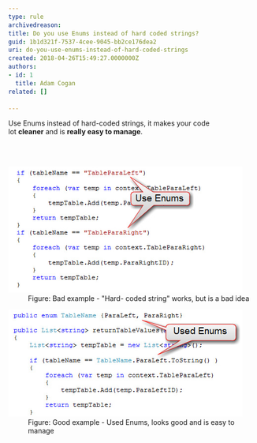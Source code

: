 ```yaml
---
type: rule
archivedreason: 
title: Do you use Enums instead of hard coded strings?
guid: 1b1d321f-7537-4cee-9045-bb2ce176dea2
uri: do-you-use-enums-instead-of-hard-coded-strings
created: 2018-04-26T15:49:27.0000000Z
authors:
- id: 1
  title: Adam Cogan
related: []

---
```



<p>Use Enums instead of hard-coded strings, it makes your code lot <strong>cleaner</strong> and is <strong>really easy to manage</strong>. <br></p>
<br><excerpt class='endintro'></excerpt><br>
<dl class="badImage"><dt> <img src="EnumBadExample.jpg" alt="EnumBadExample.jpg" /></dt><dd>Figure: Bad example - "Hard- coded string" works, but is a bad idea</dd></dl><dl class="goodImage"><dt><img src="EnumGoodExample.jpg" alt="EnumGoodExample.jpg" /></dt><dd>Figure: Good example - Used Enums, looks good and is easy to manage<br></dd></dl>


